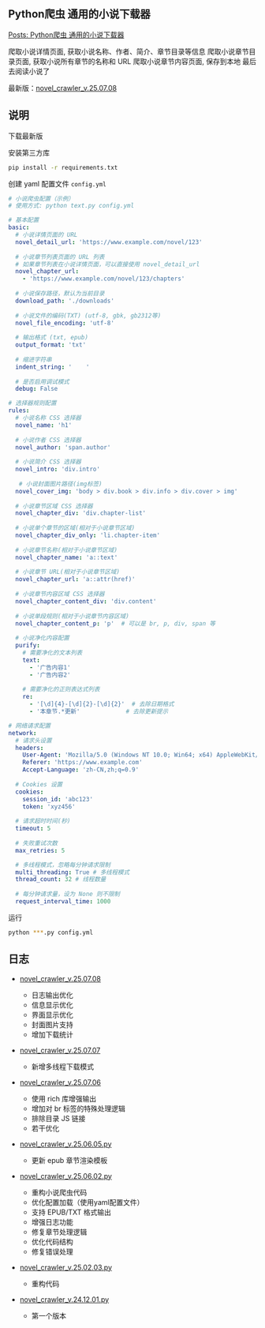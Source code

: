 ## Python爬虫 通用的小说下载器

[Posts: Python爬虫 通用的小说下载器](https://blog.ksable.top/2025/02/03/posts-python-pa-chong-tong-yong-de-xiao-shuo-xia-zai-qi/)

爬取小说详情页面, 获取小说名称、作者、简介、章节目录等信息
爬取小说章节目录页面, 获取小说所有章节的名称和 URL
爬取小说章节内容页面, 保存到本地
最后去阅读小说了

最新版：[novel_crawler_v.25.07.08][8]

## 说明

下载最新版

安装第三方库

```bash
pip install -r requirements.txt
```

创建 yaml 配置文件 `config.yml`

```yaml
# 小说爬虫配置（示例）
# 使用方式: python text.py config.yml

# 基本配置
basic:
  # 小说详情页面的 URL
  novel_detail_url: 'https://www.example.com/novel/123'
  
  # 小说章节列表页面的 URL 列表
  # 如果章节列表在小说详情页面，可以直接使用 novel_detail_url
  novel_chapter_url: 
    - 'https://www.example.com/novel/123/chapters'
  
  # 小说保存路径，默认为当前目录
  download_path: './downloads'
  
  # 小说文件的编码(TXT) (utf-8, gbk, gb2312等)
  novel_file_encoding: 'utf-8'
  
  # 输出格式 (txt, epub)
  output_format: 'txt'
  
  # 缩进字符串
  indent_string: '    '
  
  # 是否启用调试模式
  debug: False

# 选择器规则配置
rules:
  # 小说名称 CSS 选择器
  novel_name: 'h1'
  
  # 小说作者 CSS 选择器
  novel_author: 'span.author'
  
  # 小说简介 CSS 选择器
  novel_intro: 'div.intro'
  
   # 小说封面图片路径(img标签)
  novel_cover_img: 'body > div.book > div.info > div.cover > img'
  
  # 小说章节区域 CSS 选择器
  novel_chapter_div: 'div.chapter-list'
  
  # 小说单个章节的区域(相对于小说章节区域)
  novel_chapter_div_only: 'li.chapter-item'
  
  # 小说章节名称(相对于小说章节区域)
  novel_chapter_name: 'a::text'
  
  # 小说章节 URL(相对于小说章节区域)
  novel_chapter_url: 'a::attr(href)'
  
  # 小说章节内容区域 CSS 选择器
  novel_chapter_content_div: 'div.content'
  
  # 小说单段规则(相对于小说章节内容区域)
  novel_chapter_content_p: 'p'  # 可以是 br, p, div, span 等
  
  # 小说净化内容配置
  purify:
    # 需要净化的文本列表
    text:
      - '广告内容1'
      - '广告内容2'
    
    # 需要净化的正则表达式列表
    re:
      - '[\d]{4}-[\d]{2}-[\d]{2}'  # 去除日期格式
      - '本章节.*更新'             # 去除更新提示

# 网络请求配置
network:
  # 请求头设置
  headers:
    User-Agent: 'Mozilla/5.0 (Windows NT 10.0; Win64; x64) AppleWebKit/537.36 (KHTML, like Gecko) Chrome/58.0.3029.110 Safari/537.3'
    Referer: 'https://www.example.com'
    Accept-Language: 'zh-CN,zh;q=0.9'
  
  # Cookies 设置
  cookies:
    session_id: 'abc123'
    token: 'xyz456'
  
  # 请求超时时间(秒)
  timeout: 5
  
  # 失败重试次数
  max_retries: 5

  # 多线程模式，忽略每分钟请求限制
  multi_threading: True # 多线程模式
  thread_count: 32 # 线程数量
  
  # 每分钟请求量，设为 None 则不限制
  request_interval_time: 1000
```
运行

```bash
python ***.py config.yml
```

## 日志

- [novel_crawler_v.25.07.08][8]
    - 日志输出优化
    - 信息显示优化
    - 界面显示优化
    - 封面图片支持
    - 增加下载统计

- [novel_crawler_v.25.07.07][7]
    - 新增多线程下载模式

- [novel_crawler_v.25.07.06][6]
    - 使用 rich 库增强输出
    - 增加对 br 标签的特殊处理逻辑
    - 排除目录 JS 链接
    - 若干优化

- [novel_crawler_v.25.06.05.py][5]
    - 更新 epub 章节渲染模板

- [novel_crawler_v.25.06.02.py][4]
    - 重构小说爬虫代码
    - 优化配置加载（使用yaml配置文件）
    - 支持 EPUB/TXT 格式输出
    - 增强日志功能
    - 修复章节处理逻辑
    - 优化代码结构
    - 修复错误处理

- [novel_crawler_v.25.02.03.py][3]
    - 重构代码

- [novel_crawler_v.24.12.01.py][2]
    - 第一个版本

<!-- [1]: novel_crawler_v.24.12.01.py
[2]: novel_crawler_v.24.12.01.py
[3]: novel_crawler_v.25.02.03.py
[4]: novel_crawler_v.25.06.02.py
[5]: novel_crawler_v.25.06.05.py
[5]: novel_crawler_v.25.06.05.py -->
[1]: novel_crawler_v.24.12.01.py
[2]: novel_crawler_v.24.12.01.py
[3]: novel_crawler_v.25.02.03.py
[4]: novel_crawler_v.25.06.02.py
[5]: novel_crawler_v.25.06.05.py
[6]: novel_crawler_v.25.07.06.py
[7]: novel_crawler_v.25.07.07.py
[8]: novel_crawler_v.25.07.08.py
